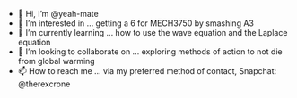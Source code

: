 - 👋 Hi, I’m @yeah-mate
- 👀 I’m interested in ... getting a 6 for MECH3750 by smashing A3
- 🌱 I’m currently learning ... how to use the wave equation and the Laplace equation
- 💞️ I’m looking to collaborate on ... exploring methods of action to not die from global warming
- 📫 How to reach me ... via my preferred method of contact, Snapchat: @therexcrone

<!---
yeah-mate/yeah-mate is a ✨ special ✨ repository because its `README.md` (this file) appears on your GitHub profile.
You can click the Preview link to take a look at your changes.
--->
